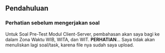 ## Pendahuluan
### Perhatian sebelum mengerjakan soal
Untuk Soal Pre-Test Modul Client-Server, pembahasan akan saya bagi ke dalam Zona Waktu WIB, WITA, dan WIT.
**PERHATIAN**... Saya tidak akan menuliskan lagi soal/task, karena file nya sudah saya upload.

